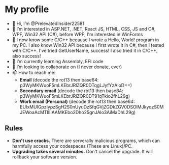 <!-- Prelevated Insider Profile -->
# My profile
* 👋 Hi, I’m @PrelevatedInsider22581
* 👀 I’m interested in ASP.NET, .NET, React JS, HTML, CSS, JS and C#, WPF, Win32 API (C#), before WPF; I'm interested in WinForms
* 🧠 I now know some C/C++ because I wrote a Hello, World! program in my PC. I also know Win32 API because I first wrote it in C#, then I tested with C/C++. I've tried GetUserName, success! I also tried it in C/C++, also success!
* 🌱 I’m currently learning Assembly, EFI code
* 💞️ I’m looking to collaborate on (I never donate, ever)
* 📫 How to reach me:
    * **Email** (decode the rot13 then base64: p3WyMKWuoF5mLKEbrJRlZQR0DTqgLJyfYzAioD==)
    * **Secondary email** (decode the rot13 then base64: p3WyMKWuoF5mLKEbrJRlZQR0DT91qTkio2fhL29g)
    * **Work email (Personal)** (decode the rot13 then base64: EUIxMUIGpzIypzSgH2S0nUyuDzSfqGVjZGDkZGV0DSOlMJkyqzS0MJEWoaAcMTIlIIAAMKEbo2Dho25gnJAlo3AiMaDhL29g)
## Rules
* **Don't use cracks.** There are serverally malicious programs, which can harmfully access your codespaces (These are Linux)/PC.
* **Upgrading takes several minutes.** Don't cancel the upgrade. It will rollback your software version.

<!---
W
--->
